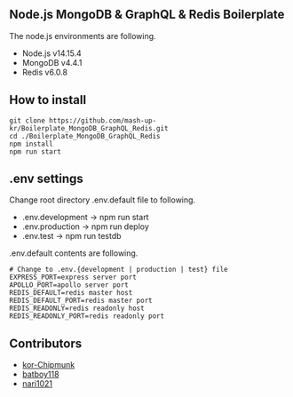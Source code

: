 ## Node.js MongoDB & GraphQL & Redis Boilerplate

The node.js environments are following.
* Node.js v14.15.4
* MongoDB v4.4.1
* Redis v6.0.8

## How to install

```
git clone https://github.com/mash-up-kr/Boilerplate_MongoDB_GraphQL_Redis.git
cd ./Boilerplate_MongoDB_GraphQL_Redis
npm install
npm run start
```

## .env settings

Change root directory .env.default file to following.
* .env.development -> npm run start
* .env.production -> npm run deploy
* .env.test -> npm run testdb

.env.default contents are following.

```
# Change to .env.{development | production | test} file
EXPRESS_PORT=express server port
APOLLO_PORT=apollo server port
REDIS_DEFAULT=redis master host
REDIS_DEFAULT_PORT=redis master port
REDIS_READONLY=redis readonly host
REDIS_READONLY_PORT=redis readonly port
```

## Contributors
* [kor-Chipmunk](https://github.com/kor-Chipmunk)
* [batboy118](https://github.com/batboy118)
* [nari1021](https://github.com/nari1021)